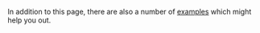 
In addition to this page, there are also a number of [examples](https://github.com/zircote/swagger-php/tree/master/docs/examples#readme) which might help you out.
